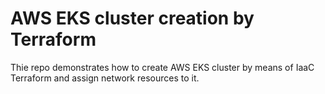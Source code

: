 # AWS EKS cluster creation by Terraform
Thie repo demonstrates how to create AWS EKS cluster by means of IaaC Terraform and assign network resources to it.
